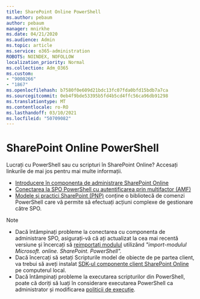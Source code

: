 ```yaml
---
title: SharePoint Online PowerShell
ms.author: pebaum
author: pebaum
manager: mnirkhe
ms.date: 04/21/2020
ms.audience: Admin
ms.topic: article
ms.service: o365-administration
ROBOTS: NOINDEX, NOFOLLOW
localization_priority: Normal
ms.collection: Adm_O365
ms.custom:
- "9000266"
- "1867"
ms.openlocfilehash: b7580f0e609d21bdc13fc07fda0bfd15bdb7a7ca
ms.sourcegitcommit: 0eb4f9bde53395b5fd4b5cd4ffc56ca96db91298
ms.translationtype: MT
ms.contentlocale: ro-RO
ms.lasthandoff: 03/10/2021
ms.locfileid: "50709082"
---
```

# <a name="sharepoint-online-powershell"></a>SharePoint Online PowerShell

Lucrați cu PowerShell sau cu scripturi în SharePoint Online? Accesați linkurile de mai jos pentru mai multe informații.
- [Introducere în componenta de administrare SharePoint Online](https://docs.microsoft.com/powershell/sharepoint/sharepoint-online/connect-sharepoint-online?view=sharepoint-ps)
- [Conectarea la SPO PowerShell cu autentificarea prin multifactor (AMF)](https://docs.microsoft.com/powershell/sharepoint/sharepoint-online/connect-sharepoint-online?view=sharepoint-ps#to-connect-with-multifactor-authentication-mfa)
- [Modele și practici SharePoint (PNP)](https://docs.microsoft.com/powershell/sharepoint/sharepoint-pnp/sharepoint-pnp-cmdlets?view=sharepoint-ps) conține o bibliotecă de comenzi PowerShell care vă permite să efectuați acțiuni complexe de gestionare către SPO.

> [!NOTE]
> - Dacă întâmpinați probleme la conectarea cu componenta de administrare SPO, asigurați-vă că ați actualizat la cea mai recentă versiune și încercați să [reimportați modulul](https://docs.microsoft.com/powershell/scripting/developer/module/importing-a-powershell-module?view=powershell-7.1) utilizând *"import-modulul Microsoft. online. SharePoint. PowerShell".*
> - Dacă încercați să setați Scripturile model de obiecte de pe partea client, va trebui să aveți instalat [SDK-ul componente client SharePoint Online](https://www.microsoft.com/download/details.aspx?id=42038) pe computerul local.
> - Dacă întâmpinați probleme la executarea scripturilor din PowerShell, poate că doriți să luați în considerare executarea PowerShell ca administrator și modificarea [politicii de execuție](https://docs.microsoft.com/powershell/module/microsoft.powershell.core/about/about_execution_policies?view=powershell-6).